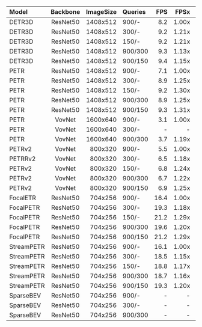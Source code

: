 Model      | Backbone | ImageSize | Queries | FPS  | FPSx| mAP | NDS | mATE | mASE | mAOE | mAVE | mAAE
:----------|:--------:|----------:|:--------|-----:|-----:|-----------|-----------|-----------|-----------|-----------|-----------|-----------
DETR3D | ResNet50 | 1408x512 | 900/- | 8.2 | 1.00x | 24.63% | 0.3054 | 0.9534 | 0.2867 | 0.7005 | 0.9959 | 0.2417
DETR3D | ResNet50 | 1408x512 | 300/- | 9.2 | 1.21x | 23.43% | 0.2953 | 0.9851 | 0.2865 | 0.7189 | 0.9667 | 0.2613
DETR3D | ResNet50 | 1408x512 | 150/- | 9.2 | 1.21x | 20.55% | 0.2694 | 1.0045 | 0.2925 | 0.7426 | 1.1308 | 0.2981
DETR3D | ResNet50 | 1408x512 | 900/300 | 9.3 | 1.13x | 24.78% | 0.3234 | 0.9404 | 0.2789 | 0.6139 | 0.9397 | 0.2326
DETR3D | ResNet50 | 1408x512 | 900/150 | 9.4 | 1.15x | 22.63% | 0.3015 | 0.9713 | 0.2813 | 0.6444 | 0.9919 | 0.2276
PETR       | ResNet50 | 1408x512  | 900/-   | 7.1 | 1.00x | 31.74% | 0.3668 | 0.8395 | 0.2797 | 0.6153 | 0.9522 | 0.2322
PETR | ResNet50 | 1408x512 | 300/- | 8.9 | 1.25x | 31.19% | 0.3536 | 0.8449 | 0.2872 | 0.6156 | 1.0673 | 0.2762
PETR | ResNet50 | 1408x512 | 150/- | 9.2 | 1.30x | 28.37% | 0.3158 | 0.8664 | 0.2899 | 0.7340 | 1.1074 | 0.3706
PETR       | ResNet50 | 1408x512  | 900/300 | 8.9 | 1.25x | 31.75% | 0.3644 | 0.8336 | 0.2802 | 0.6028 | 0.9878 |0.2393
PETR       | ResNet50 | 1408x512  | 900/150 | 9.3 | 1.31x | 30.52% | 0.3671 | 0.8237 | 0.2792 | 0.5804 | 0.9441 |0.2282
PETR       | VovNet   | 1600x640  | 900/-   |  3.1 | 1.00x | 40.45% | 0.4517 | 0.7282 | 0.2706 | 0.4482 | 0.8404 |0.2179
PETR | VovNet | 1600x640 | 300/- | - | - |  |  |  |  |  |  |
PETR       | VovNet   | 1600x640  | 900/300 |  3.7 | 1.19x| 40.04% | 0.4507 | 0.7278 | 0.2723 | 0.4383 | 0.8451 |0.2110
PETRv2     | VovNet   | 800x320   | 900/-   |  5.5 | 1.00x | 40.46% | 0.4949 | 0.7374 | 0.2693 | 0.4636 | 0.4162 |0.1967
PETRRv2 | VovNet | 800x320 | 300/- | 6.5 | 1.18x | 39.19% | 0.4863 | 0.7595 | 0.2678 | 0.4416 | 0.4360 |0.1916
PETRv2 | VovNet | 800x320 | 150/- | 6.8 | 1.24x | 38.00% | 0.4709 | 0.7710 | 0.2760 | 0.4773 | 0.4652 |0.2013
PETRv2     | VovNet   | 800x320   | 900/300 | 6.7 | 1.22x | 40.26% | 0.4944 | 0.7383 | 0.2701 | 0.4542 | 0.4146 |0.1916
PETRv2     | VovNet   | 800x320   | 900/150 | 6.9 | 1.25x | 39.16% | 0.4919 | 0.7385 | 0.2702 | 0.4271 | 0.4135 |0.1898
FocalETR   | ResNet50 | 704x256   | 900/-   | 16.4 | 1.00x | 32.44% | 0.3752 | 0.7458 | 0.2778 | 0.6489 | 0.9458 |0.2522
FocalPETR | ResNet50 | 704x256 | 300/- | 19.3 | 1.18x | 31.59% | 0.3524 | 0.7594 | 0.2838 | 0.7154 | 1.0432 |0.2973
FocalPETR | ResNet50 | 704x256 | 150/- | 21.2 | 1.29x | 27.78% | 0.3071 | 0.8276 | 0.2868 | 0.7863 | 1.2156 |0.4178
FocalPETR   | ResNet50 | 704x256   | 900/300 | 19.6 | 1.20x| 33.17% | 0.3925 | 0.7446 | 0.2800 | 0.6265 | 0.8619 |0.2203
FocalPETR   | ResNet50 | 704x256   | 900/150 | 21.2 | 1.29x| 31.81% | 0.3834 | 0.7563 | 0.2829 | 0.6119 | 0.8792 |0.2259
StreamPETR | ResNet50 | 704x256   | 900/-   | 16.1 | 1.00x | 37.83% | 0.4734 | 0.6961 | 0.2822 | 0.6846 | 0.2856 |0.2084
StreamPETR | ResNet50 | 704x256 | 300/- | 18.5 | 1.15x | 33.62% | 0.4429 | 0.7305 | 0.2837 | 0.6800 | 0.3333 |0.2251
StreamPETR | ResNet50 | 704x256 | 150/- | 18.8 | 1.17x | 26.46% | 0.3763 | 0.8195 | 0.2921 | 0.8135 | 0.3998 |0.2353
StreamPETR | ResNet50 | 704x256   | 900/300 | 18.7 | 1.16x| 39.42% | 0.4941 | 0.6766 | 0.2711 | 0.5799 | 0.2780 |0.2136
StreamPETR | ResNet50 | 704x256   | 900/150 | 19.3 | 1.20x| 36.94% | 0.4633 | 0.6989 | 0.2749 | 0.6226 | 0.3124 |0.2050
SparseBEV | ResNet50 | 704x256  | 900/-  |  -|  -| 45.44% | 0.5559 | 0.5980 | 0.2705 | 0.4141 | 0.2437 | 0.1866
SparseBEV | ResNet50 | 704x256  | 300/-  |  -|  -|  |  |  |  |  |  |
SparseBEV | ResNet50 | 704x256  | 900/300 |  -|  -| 43.28% | 0.5428 | 0.5943 | 0.2738 | 0.4300 | 0.2488 | 0.1887